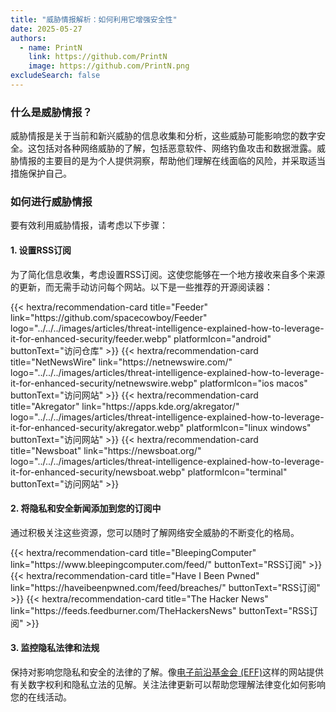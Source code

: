 ```yaml
---
title: "威胁情报解析：如何利用它增强安全性"
date: 2025-05-27
authors:
  - name: PrintN
    link: https://github.com/PrintN
    image: https://github.com/PrintN.png
excludeSearch: false
---
```

### 什么是威胁情报？
威胁情报是关于当前和新兴威胁的信息收集和分析，这些威胁可能影响您的数字安全。这包括对各种网络威胁的了解，包括恶意软件、网络钓鱼攻击和数据泄露。威胁情报的主要目的是为个人提供洞察，帮助他们理解在线面临的风险，并采取适当措施保护自己。

### 如何进行威胁情报
要有效利用威胁情报，请考虑以下步骤：

#### 1. 设置RSS订阅
为了简化信息收集，考虑设置RSS订阅。这使您能够在一个地方接收来自多个来源的更新，而无需手动访问每个网站。以下是一些推荐的开源阅读器：
<div class="recommendations">
  <div class="grid">
    {{< hextra/recommendation-card title="Feeder" link="https://github.com/spacecowboy/Feeder" logo="../../../images/articles/threat-intelligence-explained-how-to-leverage-it-for-enhanced-security/feeder.webp" platformIcon="android" buttonText="访问仓库" >}}
    {{< hextra/recommendation-card title="NetNewsWire" link="https://netnewswire.com/" logo="../../../images/articles/threat-intelligence-explained-how-to-leverage-it-for-enhanced-security/netnewswire.webp" platformIcon="ios macos" buttonText="访问网站" >}}
    {{< hextra/recommendation-card title="Akregator" link="https://apps.kde.org/akregator/" logo="../../../images/articles/threat-intelligence-explained-how-to-leverage-it-for-enhanced-security/akregator.webp" platformIcon="linux windows" buttonText="访问网站" >}}
    {{< hextra/recommendation-card title="Newsboat" link="https://newsboat.org/" logo="../../../images/articles/threat-intelligence-explained-how-to-leverage-it-for-enhanced-security/newsboat.webp" platformIcon="terminal" buttonText="访问网站" >}}
  </div>
</div>

#### 2. 将隐私和安全新闻添加到您的订阅中
通过积极关注这些资源，您可以随时了解网络安全威胁的不断变化的格局。
<div class="recommendations">
  <div class="grid">
    {{< hextra/recommendation-card title="BleepingComputer" link="https://www.bleepingcomputer.com/feed/" buttonText="RSS订阅" >}}
    {{< hextra/recommendation-card title="Have I Been Pwned" link="https://haveibeenpwned.com/feed/breaches/" buttonText="RSS订阅" >}}
    {{< hextra/recommendation-card title="The Hacker News" link="https://feeds.feedburner.com/TheHackersNews" buttonText="RSS订阅" >}}
  </div>
</div>

#### 3. 监控隐私法律和法规
保持对影响您隐私和安全的法律的了解。像[电子前沿基金会 (EFF)](https://www.eff.org)这样的网站提供有关数字权利和隐私立法的见解。关注法律更新可以帮助您理解法律变化如何影响您的在线活动。